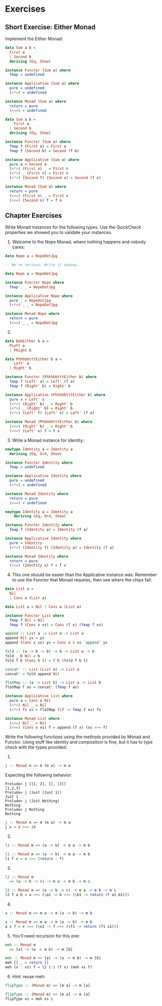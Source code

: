 # Exercises

## Short Exercise: Either Monad

Implement the Either Monad:

```haskell
data Sum a b =
  First a
  | Second b
  deriving (Eq, Show)

instance Functor (Sum a) where
  fmap = undefined

instance Applicative (Sum a) where
  pure = undefined
  (<*>) = undefined

instance Monad (Sum a) where
  return = pure
  (>>=) = undefined
```

```haskell
data Sum a b =
    First a
  | Second b
  deriving (Eq, Show)

instance Functor (Sum a) where
  fmap f (First a) = First a
  fmap f (Second b) = Second (f b)

instance Applicative (Sum a) where
  pure a = Second a
  (<*>) (First n) _ = First n
  (<*>) _ (First n) = First n
  (<*>) (Second f) (Second x) = Second (f x)

instance Monad (Sum a) where
  return = pure
  (>>=) (First n) _ = First n
  (>>=) (Second n) f = f n
```

## Chapter Exercises

Write Monad instances for the following types. Use the QuickCheck properties we  showed you to validate your instances.

1. Welcome to the Nope Monad, where nothing happens and nobody cares:

```haskell
data Nope a = NopeDotJpg

-- We're serious. Write it anyway.
```

```haskell
data Nope a = NopeDotJpg

instance Functor Nope where
  fmap _ _ = NopeDotJpg

instance Applicative Nope where
  pure _ = NopeDotJpg
  (<*>) _ _ = NopeDotJpg

instance Monad Nope where
  return = pure
  (>>=) _ _ = NopeDotJpg
```

2.

```haskell
data BahEither b a =
  PLeft a
  | PRight b
```

```haskell
data PhhhbbtttEither b a =
    Left' a
  | Right' b

instance Functor (PhhhbbtttEither b) where
  fmap f (Left' a) = Left' (f a)
  fmap f (Right' b) = Right' b

instance Applicative (PhhhbbtttEither b) where
  pure x = Left' x
  (<*>) (Right' b) _ = Right' b
  (<*>) _ (Right' b) = Right' b
  (<*>) (Left' f) (Left' x) = Left' (f x)

instance Monad (PhhhbbtttEither b) where
  (>>=) (Right' b) _ = Right' b
  (>>=) (Left' x) f = f x
```

3. Write a Monad instance for Identity:

```haskell
newtype Identity a = Identity a
  deriving (Eq, Ord, Show)

instance Functor Identity where
  fmap = undefined

instance Applicative Identity where
  pure = undefined
  (<*>) = undefined

instance Monad Identity where
  return = pure
  (>>=) = undefined
```

```haskell
newtype Identity a = Identity a
    deriving (Eq, Ord, Show)

instance Functor Identity where
  fmap f (Identity a) = Identity (f a)

instance Applicative Identity where
  pure = Identity
  (<*>) (Identity f) (Identity a) = Identity (f a)

instance Monad Identity where
  return = pure
  (>>=) (Identity x) f = f x
```

4.  This one should be easier than the Applicative instance was. Remember to use the Functor that Monad requires, then see where the chips fall:

```haskell
data List a =
  Nil
  | Cons a (List a)
```

```haskell
data List a = Nil | Cons a (List a)

instance Functor List where
  fmap f Nil = Nil
  fmap f (Cons x xs) = Cons (f x) (fmap f xs)

append :: List a -> List a -> List a
append Nil ys = ys
append (Cons x xs) ys = Cons x $ xs `append` ys

fold :: (a -> b -> b) -> b -> List a -> b
fold _ b Nil = b
fold f b (Cons h t) = f h (fold f b t)

concat' :: List (List a) -> List a
concat' = fold append Nil

flatMap :: (a -> List b) -> List a -> List b
flatMap f as = concat' (fmap f as)

instance Applicative List where
  pure a = Cons a Nil
  (<*>) Nil _ = Nil
  (<*>) fs xs = flatMap (\f -> fmap f xs) fs

instance Monad List where
  (>>=) Nil _ = Nil
  (>>=) (Cons x xs) f = append (f x) (xs >>= f)
```

Write the following functions using the methods provided by Monad and Functor. Using stuff like identity and composition is fine, but it has to type check with the types provided:

1.

```haskell
j :: Monad m => m (m a) -> m a
```

Expecting the following behavior:

```shell
Prelude> j [[1, 2], [], [3]]
[1,2,3]
Prelude> j (Just (Just 1))
Just 1
Prelude> j (Just Nothing)
Nothing
Prelude> j Nothing
Nothing
```

```haskell
j :: Monad m => m (m a) -> m a
j x = x >>= id
```

2.

```haskell
l1 :: Monad m => (a -> b) -> m a -> m b
```

```haskell
l1 :: Monad m => (a -> b) -> m a -> m b
l1 f x = x >>= (return . f)
```

3.
```haskell
l2 :: Monad m
  => (a -> b -> c) -> m a -> m b -> m c
```

```haskell
l2 :: Monad m => (a -> b -> c) -> m a -> m b -> m c
l2 f a b = a >>= (\a1 -> b >>= (\b1 -> return (f a1 b1)))
```

4.
```haskell
a :: Monad m => m a -> m (a -> b) -> m b
```

```haskell
a :: Monad m => m a -> m (a -> b) -> m b
a x f = x >>= (\x1 -> f >>= (\f1 -> return (f1 x1)))
```

5. You’ll need recursion for this one:
```haskell
meh :: Monad m
  => [a] -> (a -> m b) -> m [b]
```


```haskell
meh :: Monad m => [a] -> (a -> m b) -> m [b]
meh [] _ = return []
meh (x : xs) f = l2 (:) (f x) (meh xs f)
```

6. Hint: reuse meh:

```haskell
flipType :: (Monad m) => [m a] -> m [a]
```

```haskell
flipType :: (Monad m) => [m a] -> m [a]
flipType xs = meh xs i
```

